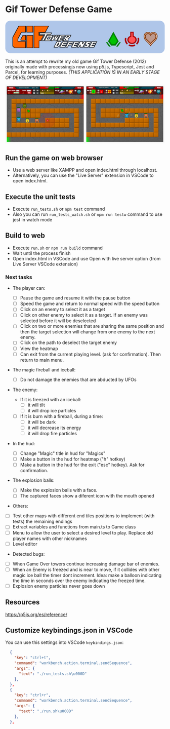 # Gif Tower Defense Game

![git tower defense banner](https://github.com/darellanodev/gif-tower-defense/blob/main/img/github_readme/banner.png?raw=true)

This is an attempt to rewrite my old game Gif Tower Defense (2012) originally made with processingjs now using p5.js, Typescript, Jest and Parcel, for learning purposes. _(THIS APPLICATION IS IN AN EARLY STAGE OF DEVELOPMENT)_

![git tower defense screenshots](https://github.com/darellanodev/gif-tower-defense/blob/main/img/github_readme/screenshots.png?raw=true)

## Run the game on web browser

- Use a web server like XAMPP and open index.html through localhost.
- Alternatively, you can use the "Live Server" extension in VSCode to open index.html.

## Execute the unit tests

- Execute `run_tests.sh` or `npm test` command
- Also you can run `run_tests_watch.sh` or `npm run testw` command to use jest in watch mode

## Build to web

- Execute `run.sh` or `npm run build` command
- Wait until the process finish
- Open index.html in VSCode and use Open with live server option (from Live Server VSCode extension)

### Next tasks

- The player can:

  - [ ] Pause the game and resume it with the pause button
  - [ ] Speed the game and return to normal speed with the speed button
  - [ ] Click on an enemy to select it as a target
  - [ ] Click on other enemy to select it as a target. If an enemy was selected before it will be deselected
  - [ ] Click on two or more enemies that are sharing the same position and then the target selection will change from one enemy to the next enemy.
  - [ ] Click on the path to deselect the target enemy
  - [ ] View the heatmap
  - [ ] Can exit from the current playing level. (ask for confirmation). Then return to main menu.

- The magic fireball and iceball:

  - [ ] Do not damage the enemies that are abducted by UFOs

- The enemy:

  - If it is freezed with an iceball:
    - [ ] it will tilt
    - [ ] it will drop ice particles
  - [ ] If it is burn with a fireball, during a time:
    - [ ] it will be dark
    - [ ] it will decrease its energy
    - [ ] it will drop fire particles

- In the hud:

  - [ ] Change "Magic" title in hud for "Magics"
  - [ ] Make a button in the hud for heatmap ("h" hotkey)
  - [ ] Make a button in the hud for the exit ("esc" hotkey). Ask for confirmation.

- The explosion balls:

  - [ ] Make the explosion balls with a face.
  - [ ] The captured faces show a diferent icon with the mouth opened

- Others:

- [ ] Test other maps with different end tiles positions to implement (with tests) the remaining endings
- [ ] Extract variables and functions from main.ts to Game class
- [ ] Menu to allow the user to select a desired level to play. Replace old player names with other nicknames
- [ ] Level editor

- Detected bugs:

- [ ] When Game Over towers continue increasing damage bar of enemies.
- [ ] When an Enemy is freezed and is near to move, if it collides with other magic ice ball the timer dont increment. Idea: make a balloon indicating the time in seconds over the enemy indicating the freezed time.
- [ ] Explosion enemy particles never goes down

## Resources

<https://p5js.org/es/reference/>

## Customize keybindings.json in VSCode

You can use this settings into VSCode `keybindings.json`:

```json
  {
    "key": "ctrl+t",
    "command": "workbench.action.terminal.sendSequence",
    "args": {
      "text": "./run_tests.sh\u000D"
    },
  },
  {
    "key": "ctrl+r",
    "command": "workbench.action.terminal.sendSequence",
    "args": {
      "text": "./run.sh\u000D"
    },
  },
```
